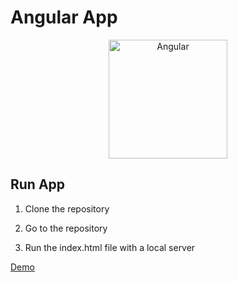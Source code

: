 # Angular App

<p align="center">
    <img src="http://pycolors.com/v2/angular.png" alt="Angular" width="190" height="190"/>
</p>

## Run App 

1. Clone the repository

2. Go to the repository

3. Run the index.html file with a local server

[Demo](http://pycolors.com/v2/angular-app)
